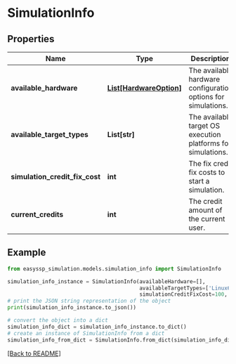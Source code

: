 # SimulationInfo

## Properties

| Name                           | Type                                          | Description                                                   | Notes      |
|--------------------------------|-----------------------------------------------|---------------------------------------------------------------|------------|
| **available_hardware**         | [**List[HardwareOption]**](HardwareOption.md) | The available hardware configuration options for simulations. | [optional] |
| **available_target_types**     | **List[str]**                                 | The available target OS execution platforms for simulations.  | [optional] |
| **simulation_credit_fix_cost** | **int**                                       | The fix credit fix costs to start a simulation.               | [optional] |
| **current_credits**            | **int**                                       | The credit amount of the current user.                        | [optional] |

## Example

```python
from easyssp_simulation.models.simulation_info import SimulationInfo

simulation_info_instance = SimulationInfo(availableHardware=[],
                                          availableTargetTypes=['Linux64', 'Windows64', 'Windows32', 'Linux32'],
                                          simulationCreditFixCost=100, currentCredits=1000)
# print the JSON string representation of the object
print(simulation_info_instance.to_json())

# convert the object into a dict
simulation_info_dict = simulation_info_instance.to_dict()
# create an instance of SimulationInfo from a dict
simulation_info_from_dict = SimulationInfo.from_dict(simulation_info_dict)
```

[[Back to README]](../../README.md)


